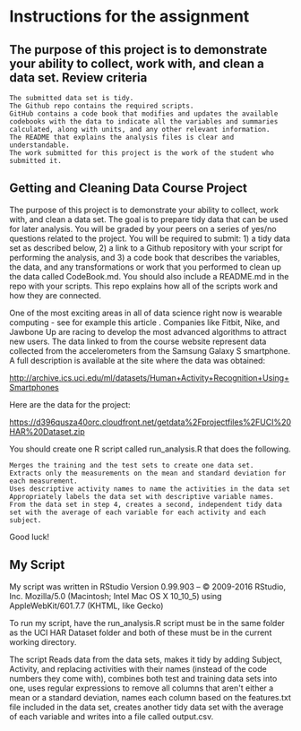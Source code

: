 Instructions for the assignment
===
The purpose of this project is to demonstrate your ability to collect, work with, and clean a data set.
Review criteria
---
    The submitted data set is tidy.
    The Github repo contains the required scripts.
    GitHub contains a code book that modifies and updates the available codebooks with the data to indicate all the variables and summaries calculated, along with units, and any other relevant information.
    The README that explains the analysis files is clear and understandable.
    The work submitted for this project is the work of the student who submitted it.

Getting and Cleaning Data Course Project
---
The purpose of this project is to demonstrate your ability to collect, work with, and clean a data set. The goal is to prepare tidy data that can be used for later analysis. You will be graded by your peers on a series of yes/no questions related to the project. You will be required to submit: 1) a tidy data set as described below, 2) a link to a Github repository with your script for performing the analysis, and 3) a code book that describes the variables, the data, and any transformations or work that you performed to clean up the data called CodeBook.md. You should also include a README.md in the repo with your scripts. This repo explains how all of the scripts work and how they are connected.

One of the most exciting areas in all of data science right now is wearable computing - see for example this article . Companies like Fitbit, Nike, and Jawbone Up are racing to develop the most advanced algorithms to attract new users. The data linked to from the course website represent data collected from the accelerometers from the Samsung Galaxy S smartphone. A full description is available at the site where the data was obtained:

http://archive.ics.uci.edu/ml/datasets/Human+Activity+Recognition+Using+Smartphones

Here are the data for the project:

https://d396qusza40orc.cloudfront.net/getdata%2Fprojectfiles%2FUCI%20HAR%20Dataset.zip

You should create one R script called run_analysis.R that does the following.

    Merges the training and the test sets to create one data set.
    Extracts only the measurements on the mean and standard deviation for each measurement.
    Uses descriptive activity names to name the activities in the data set
    Appropriately labels the data set with descriptive variable names.
    From the data set in step 4, creates a second, independent tidy data set with the average of each variable for each activity and each subject.

Good luck!


My Script
---

My script was written in RStudio Version 0.99.903 – © 2009-2016 RStudio, Inc. Mozilla/5.0 (Macintosh; Intel Mac OS X 10_10_5) using AppleWebKit/601.7.7 (KHTML, like Gecko)

To run my script, have the run_analysis.R script must be in the same folder as the UCI HAR Dataset folder and both of these must be in the current working directory.

The script Reads data from the data sets, makes it tidy by adding Subject, Activity, and replacing activities with their names (instead of the code numbers they come with), combines both test and training data sets into one, uses regular expressions to remove all columns that aren't either a mean or a standard deviation, names each column based on the features.txt file included in the data set, creates another tidy data set with the average of each variable and writes into a file called output.csv.
